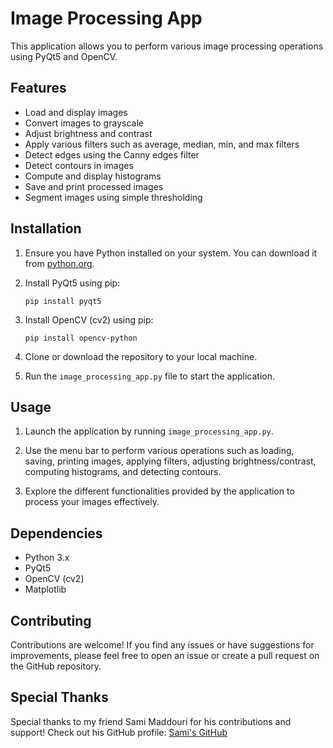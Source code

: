 # Image Processing App

This application allows you to perform various image processing operations using PyQt5 and OpenCV.

## Features

- Load and display images
- Convert images to grayscale
- Adjust brightness and contrast
- Apply various filters such as average, median, min, and max filters
- Detect edges using the Canny edges filter
- Detect contours in images
- Compute and display histograms
- Save and print processed images
- Segment images using simple thresholding

## Installation

1. Ensure you have Python installed on your system. You can download it from [python.org](https://www.python.org/downloads/).

2. Install PyQt5 using pip:

   ```
   pip install pyqt5
   ```

3. Install OpenCV (cv2) using pip:

   ```
   pip install opencv-python
   ```

4. Clone or download the repository to your local machine.

5. Run the `image_processing_app.py` file to start the application.

## Usage

1. Launch the application by running `image_processing_app.py`.

2. Use the menu bar to perform various operations such as loading, saving, printing images, applying filters, adjusting brightness/contrast, computing histograms, and detecting contours.

3. Explore the different functionalities provided by the application to process your images effectively.

## Dependencies

- Python 3.x
- PyQt5
- OpenCV (cv2)
- Matplotlib

## Contributing

Contributions are welcome! If you find any issues or have suggestions for improvements, please feel free to open an issue or create a pull request on the GitHub repository.
## Special Thanks

Special thanks to my friend Sami Maddouri for his contributions and support!
Check out his GitHub profile: [Sami's GitHub](https://github.com/meddourisami)
